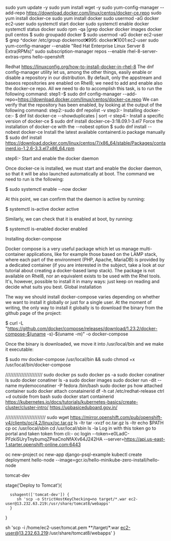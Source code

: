 sudo yum update -y
sudo yum install wget -y
sudo yum-config-manager --add-repo https://download.docker.com/linux/centos/docker-ce.repo
sudo yum install docker-ce
sudo yum install docker
sudo usermod -aG docker ec2-user
sudo systemctl start docker
sudo systemctl enable docker
systemctl status docker
sudo rpm -qa |grep docker
docker images
docker pull centos
$ sudo groupadd docker
$ sudo usermod -aG docker ec2-user
$ grep ^docker /etc/group
dockerroot:x:995:
docker:x:1001:ec2-user
sudo yum-config-manager --enable "Red Hat Enterprise Linux Server 8 Extra(RPMs)"
sudo subscription-manager repos --enable rhel-8-server-extras-rpms
hello-openshift

Redhat 
https://linuxconfig.org/how-to-install-docker-in-rhel-8
The dnf config-manager utility let us, among the other things, easily enable or
 disable a repository in our distribution. By default, only the appstream and baseos 
repositories are enabled on Rhel8; we need to add and enable also the docker-ce repo.
 All we need to do to accomplish this task, is to run the following command:
step1:-$ sudo dnf config-manager --add-repo=https://download.docker.com/linux/centos/docker-ce.repo
We can verify that the repository has been enabled, by looking at the output of the following command:
step2:-sudo dnf repolist -v
step3:-
Installing docker-ce:-
$ dnf list docker-ce --showduplicates | sort -r
step4:-
Install a specific version of docker-ce
$ sudo dnf install docker-ce-3:18.09.1-3.el7
Force the installation of docker-ce with the --nobest option
$ sudo dnf install --nobest docker-ce
Install the latest available containerd.io package manually
$ sudo dnf install https://download.docker.com/linux/centos/7/x86_64/stable/Packages/containerd.io-1.2.6-3.3.el7.x86_64.rpm

step6:-
Start and enable the docker daemon

Once docker-ce is installed, we must start and enable the docker daemon, so that it will be also launched automatically at boot. The command we need to run is the following:

$ sudo systemctl enable --now docker

At this point, we can confirm that the daemon is active by running:

$ systemctl is-active docker
active

Similarly, we can check that it is enabled at boot, by running:

$ systemctl is-enabled docker
enabled

Installing docker-compose

Docker compose is a very useful package which let us manage multi-container applications, like for example those based on the LAMP stack, where each part of the environment (PHP, Apache, MariaDB) is provided by a dedicated container (if you are interested in the subject, take a look at our tutorial about creating a docker-based lamp stack). The package is not available on Rhel8, nor an equivalent exists to be used with the Rhel tools. It's, however, possible to install it in many ways: just keep on reading and decide what suits you best.
Global installation

The way we should install docker-compose varies depending on whether we want to install it globally or just for a single user. At the moment of writing, the only way to install it globally is to download the binary from the github page of the project:

$ curl -L "https://github.com/docker/compose/releases/download/1.23.2/docker-compose-$(uname -s)-$(uname -m)" -o docker-compose

Once the binary is downloaded, we move it into /usr/local/bin and we make it executable:

$ sudo mv docker-compose /usr/local/bin && sudo chmod +x /usr/local/bin/docker-compose








///////////////////////
sudo docker ps
sudo docker ps -a
sudo docker conatiner ls
sudo docker conatiner ls -a
sudo docker images
sudo docker run -dit --name mydemoconatiner -P fedora /bin/bash
sudo docker  ps
how attached container
sudo docker attach conatainerid
 df -h
cat /etc/redhat-release
ctrl +d outside from bash
sudo docker start containerid
https://kubernetes.io/docs/tutorials/kubernetes-basics/create-cluster/cluster-intro/
https://upbasiceduboard.gov.in/


/////////////////////////
sudo wget https://mirror.openshift.com/pub/openshift-v4/clients/oc/4.2/linux/oc.tar.gz
ls -ltr
tar -xvzf oc.tar.gz
ls -ltr
echo $PATH
cp oc /usr/local/sbin
cd /usr/local/sbin
ls -la
Log in with this token
 go to portal  and taken token from cli:-
oc login --token=e0LadC-PFzkiSUryTnybumqZPeaCnoNfAXv64J242HA --server=https://api.us-east-1.starter.openshift-online.com:6443

oc new-project <projectname>
oc new-app django-psql-example
kubectl create deployment hello-node --image=gcr.io/hello-minikube-zero-install/hello-node



tomcat-dev

stage('Deploy to Tomcat'){
      
      sshagent(['tomcat-dev']) {
         sh 'scp -o StrictHostKeyChecking=no target/*.war ec2-user@13.232.63.219:/usr/share/tomcat8/webapps'
      }
   }


sh 'scp -i /home/ec2-user/tomcat.pem  **/target/*.war ec2-user@13.232.63.219:/usr/share/tomcat8/webapps'
      }






